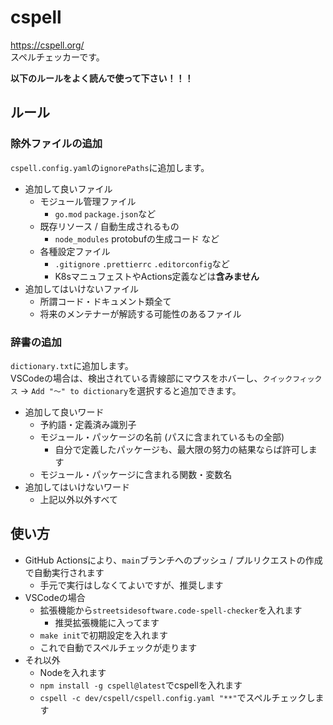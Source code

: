 # cspell

<https://cspell.org/>  
スペルチェッカーです。

**以下のルールをよく読んで使って下さい！！！**

## ルール

### 除外ファイルの追加

`cspell.config.yaml`の`ignorePaths`に追加します。

- 追加して良いファイル
  - モジュール管理ファイル
    - `go.mod` `package.json`など
  - 既存リソース / 自動生成されるもの
    - `node_modules` protobufの生成コード など
  - 各種設定ファイル
    - `.gitignore` `.prettierrc` `.editorconfig`など
    - K8sマニュフェストやActions定義などは**含みません**
- 追加してはいけないファイル
  - 所謂コード・ドキュメント類全て
  - 将来のメンテナーが解読する可能性のあるファイル

### 辞書の追加

`dictionary.txt`に追加します。  
VSCodeの場合は、検出されている青線部にマウスをホバーし、`クイックフィックス` -> `Add "～" to dictionary`を選択すると追加できます。

- 追加して良いワード
  - 予約語・定義済み識別子
  - モジュール・パッケージの名前 (パスに含まれているもの全部)
    - 自分で定義したパッケージも、最大限の努力の結果ならば許可します
  - モジュール・パッケージに含まれる関数・変数名
- 追加してはいけないワード
  - 上記以外以外すべて

## 使い方

- GitHub Actionsにより、`main`ブランチへのプッシュ / プルリクエストの作成で自動実行されます
  - 手元で実行はしなくてよいですが、推奨します
- VSCodeの場合
  - 拡張機能から`streetsidesoftware.code-spell-checker`を入れます
    - 推奨拡張機能に入ってます
  - `make init`で初期設定を入れます
  - これで自動でスペルチェックが走ります
- それ以外
  - Nodeを入れます
  - `npm install -g cspell@latest`でcspellを入れます
  - `cspell -c dev/cspell/cspell.config.yaml "**"`でスペルチェックします
